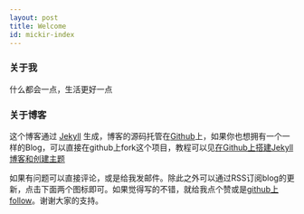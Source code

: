 ```yaml
---
layout: post
title: Welcome
id: mickir-index
---
```

### 关于我

什么都会一点，生活更好一点

### 关于博客

这个博客通过 [Jekyll](http://jekyllrb.com/) 生成，博客的源码托管在[Github](https://github.com/zYeoman/zYeoman.github.io)上，如果你也想拥有一个一样的Blog，可以直接在github上fork这个项目，教程可以见[在Github上搭建Jekyll博客和创建主题](http://liuyanwei.jumppo.com/2014/02/12/how-to-deploy-a-blog-on-github-by-jekyll.html)


如果有问题可以直接评论，或是给我发邮件。除此之外可以通过RSS订阅blog的更新，点击下面两个图标即可。如果觉得写的不错，就给我点个赞或是[github上follow](https://github.com/zYeoman/)。谢谢大家的支持。
